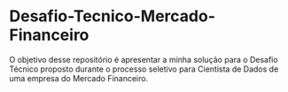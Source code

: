 # Desafio-Tecnico-Mercado-Financeiro
O objetivo desse repositório é apresentar a minha solução para o Desafio Técnico proposto durante o processo seletivo para Cientista de Dados de uma empresa do Mercado Financeiro.
